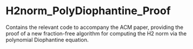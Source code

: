 # H2norm_PolyDiophantine_Proof
Contains the relevant code to accompany the ACM paper, providing the proof of a new fraction-free algorithm for computing the H2 norm via the polynomial Diophantine equation.
